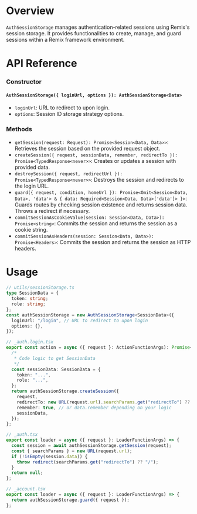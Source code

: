# Overview

`AuthSessionStorage` manages authentication-related sessions using Remix's session storage. It provides functionalities to create, manage, and guard sessions within a Remix framework environment.

# API Reference

### Constructor

#### `AuthSessionStorage({ loginUrl, options }): AuthSessionStorage<Data>`

- `loginUrl`: URL to redirect to upon login.
- `options`: Session ID storage strategy options.

### Methods

- `getSession(request: Request): Promise<Session<Data, Data>>`: Retrieves the session based on the provided request object.
- `createSession({ request, sessionData, remember, redirectTo }): Promise<TypedResponse<never>>`: Creates or updates a session with provided data.
- `destroySession({ request, redirectUrl }): Promise<TypedResponse<never>>`: Destroys the session and redirects to the login URL.
- `guard({ request, condition, homeUrl }): Promise<Omit<Session<Data, Data>, 'data'> & { data: Required<Session<Data, Data>['data']> }>`: Guards routes by checking session existence and returns session data. Throws a redirect if necessary.
- `commitSessionAsCookieValue(session: Session<Data, Data>): Promise<string>`: Commits the session and returns the session as a cookie string.
- `commitSessionAsHeaders(session: Session<Data, Data>): Promise<Headers>`: Commits the session and returns the session as HTTP headers.

# Usage

```typescript
// utils/sessionStorage.ts
type SessionData = {
  token: string;
  role: string;
};
const authSessionStorage = new AuthSessionStorage<SessionData>({
  loginUrl: "/login", // URL to redirect to upon login
  options: {},
});

// _auth.login.tsx
export const action = async ({ request }: ActionFunctionArgs): Promise<TypedResponse<ActionResponse>> => {
  /*
   * Code logic to get SessionData
   */
  const sessionData: SessionData = {
    token: "...",
    role: "...",
  };
  return authSessionStorage.createSession({
    request,
    redirectTo: new URL(request.url).searchParams.get("redirectTo") ?? "/dashboard",
    remember: true, // or data.remember depending on your logic
    sessionData,
  });
};

// _auth.tsx
export const loader = async ({ request }: LoaderFunctionArgs) => {
  const session = await authSessionStorage.getSession(request);
  const { searchParams } = new URL(request.url);
  if (!isEmpty(session.data)) {
    throw redirect(searchParams.get("redirectTo") ?? "/");
  }
  return null;
};

// _account.tsx
export const loader = async ({ request }: LoaderFunctionArgs) => {
  return authSessionStorage.guard({ request });
};
```
